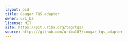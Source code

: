 ```yaml
---
layout: pid
title: Cougar TQS adapter
owner: uri_ba
license: MIT
site: https://pit.uriba.org/tag/tqs/
source: https://github.com/uriba107/cougar_tqs_adapter
---
```


